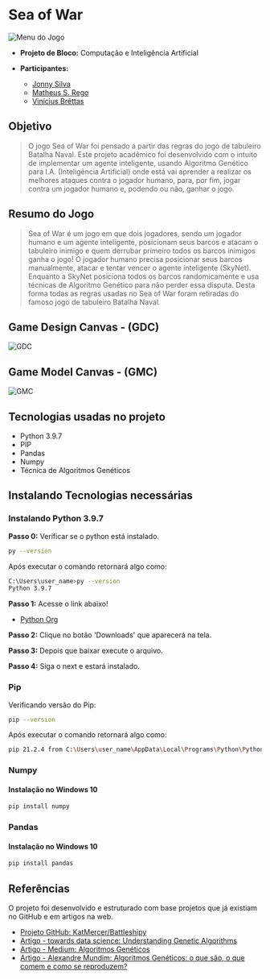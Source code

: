 # Sea of War

![Menu do Jogo](https://github.com/JonnySilva/battleship-python/blob/RC_2021-09-18_DEV/docs/banner.png)

 - **Projeto de Bloco:** Computação e Inteligência Artificial

 - **Participantes:** 
    - [Jonny Silva](https://github.com/JonnySilva)
    - [Matheus S. Rego](https://github.com/matheus-srego)
    - [Vinícius Brêttas](https://github.com/Brettas)

## Objetivo
> O jogo Sea of War foi pensado a partir das regras do jogo de tabuleiro Batalha Naval. Este projeto acadêmico foi desenvolvido com o intuito de implementar um agente inteligente, usando Algoritmo Genético para I.A. (Inteligência Artificial) onde está vai aprender a realizar os melhores ataques contra o jogador humano, para, por fim, jogar contra um jogador humano e, podendo ou não, ganhar o jogo. 

## Resumo do Jogo
> Sea of War é um jogo em que dois jogadores, sendo um jogador humano e um agente inteligente, posicionam seus barcos e atacam o tabuleiro inimigo e quem derrubar primeiro todos os barcos inimigos ganha o jogo! 
O jogador humano precisa posicionar seus barcos manualmente, atacar e tentar vencer o agente inteligente (SkyNet). Enquanto a SkyNet posiciona todos os barcos randomicamente e usa técnicas de Algoritmo Genético para não perder essa disputa. Desta forma todas as regras usadas no Sea of War foram retiradas do famoso jogo de tabuleiro Batalha Naval.

## Game Design Canvas - (GDC)
![GDC](https://github.com/JonnySilva/battleship-python/blob/main/regras_de_negocios/GDC.jpg)

## Game Model Canvas - (GMC)
![GMC](https://github.com/JonnySilva/battleship-python/blob/main/regras_de_negocios/GMC.jpg)

## Tecnologias usadas no projeto
 - Python 3.9.7
 - PIP
 - Pandas
 - Numpy
 - Técnica de Algoritmos Genéticos

## Instalando Tecnologias necessárias

### Instalando Python 3.9.7

**Passo 0:** Verificar se o python está instalado.
```bash
py --version
```

Após executar o comando retornará algo como:
```bash
C:\Users\user_name>py --version
Python 3.9.7
```

**Passo 1:** Acesse o link abaixo!
 - [Python Org](https://www.python.org/)

**Passo 2:** Clique no botão 'Downloads' que aparecerá na tela.

**Passo 3:** Depois que baixar execute o arquivo.

**Passo 4:** Siga o next e estará instalado.

### Pip
Verificando versão do Pip:
```bash
pip --version
```

Após executar o comando retornará algo como:
```bash
pip 21.2.4 from C:\Users\user_name\AppData\Local\Programs\Python\Python39\lib\site-packages\pip (python 3.9) 
```

### Numpy
#### Instalação no Windows 10
```bash
pip install numpy
```

### Pandas
#### Instalação no Windows 10
```bash
pip install pandas
```


## Referências
O projeto foi desenvolvido e estruturado com base projetos que já existiam no GitHub e em artigos na web.

 - [Projeto GitHub: KatMercer/Battleshipy](https://github.com/KatMercer/Battleshipy)
 - [Artigo - towards data science: Understanding Genetic Algorithms](https://towardsdatascience.com/understanding-genetic-algorithms-cd556e9089cb)
 - [Artigo - Medium: Algoritmos Genéticos](https://medium.com/turing-talks/turing-talks-8-algoritmos-gen%C3%A9ticos-a791c25bd7ba)
 - [Artigo - Alexandre Mundim: Algoritmos Genéticos: o que são, o que comem e como se reproduzem?](https://alexandremundim.medium.com/algoritmos-gen%C3%A9ticos-o-que-s%C3%A3o-o-que-comem-e-como-se-reproduzem-31a65d5b9709)
